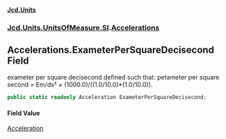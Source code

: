 #### [Jcd.Units](index 'index')
### [Jcd.Units.UnitsOfMeasure.SI](Jcd.Units.UnitsOfMeasure.SI 'Jcd.Units.UnitsOfMeasure.SI').[Accelerations](Accelerations 'Jcd.Units.UnitsOfMeasure.SI.Accelerations')

## Accelerations.ExameterPerSquareDecisecond Field

exameter per square decisecond defined such that: petameter per square second = Em/ds² ×
(1000.0)/((1.0/10.0)*(1.0/10.0)).

```csharp
public static readonly Acceleration ExameterPerSquareDecisecond;
```

#### Field Value
[Acceleration](Acceleration 'Jcd.Units.UnitTypes.Acceleration')